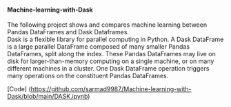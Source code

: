 #### Machine-learning-with-Dask
The following project shows and compares machine learning between Pandas DataFrames and Dask Dataframes.  
Dask is a flexible library for parallel computing in Python. A Dask DataFrame is a large parallel DataFrame composed of many smaller Pandas DataFrames, split along the index. These Pandas DataFrames may live on disk for larger-than-memory computing on a single machine, or on many different machines in a cluster. One Dask DataFrame operation triggers many operations on the constituent Pandas DataFrames.

[Code] (https://github.com/sarmad9987/Machine-learning-with-Dask/blob/main/DASK.ipynb)

